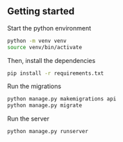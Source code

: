## Getting started

Start the python environment

```bash
python -m venv venv
source venv/bin/activate
```

Then, install the dependencies

```bash
pip install -r requirements.txt
```

Run the migrations

```bash
python manage.py makemigrations api
python manage.py migrate
```

Run the server

```bash
python manage.py runserver
```
